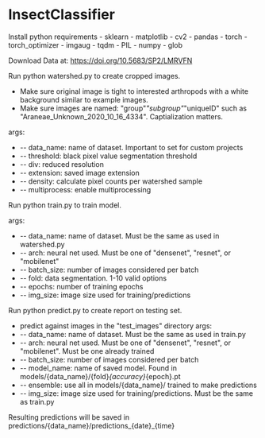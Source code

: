 # InsectClassifier

Install python requirements
	- sklearn
	- matplotlib
	- cv2
	- pandas
	- torch
	- torch_optimizer
	- imgaug
	- tqdm
	- PIL
	- numpy
	- glob

Download Data at: https://doi.org/10.5683/SP2/LMRVFN

Run python watershed.py to create cropped images. 
 - Make sure original image is tight to interested arthropods with a white background similar to example images.
 - Make sure images are named: "group"_"subgroup"_"uniqueID" such as "Araneae_Unknown_2020_10_16_4334". Captialization matters.

args:
 - 	-- data_name: name of dataset. Important to set for custom projects
 - 	-- threshold: black pixel value segmentation threshold
 - 	-- div: reduced resolution
 - 	-- extension: saved image extension
 - 	-- density: calculate pixel counts per watershed sample
 - 	-- multiprocess: enable multiprocessing


Run python train.py to train model.

args:
 - 	-- data_name: name of dataset. Must be the same as used in watershed.py
 - 	-- arch: neural net used. Must be one of "densenet", "resnet", or "mobilenet"
 -	-- batch_size: number of images considered per batch
 -	-- fold: data segmentation. 1-10 valid options
 -	-- epochs: number of training epochs
 -	-- img_size: image size used for training/predictions


Run python predict.py to create report on testing set.
 - predict against images in the "test_images" directory
args:
 -	-- data_name: name of dataset. Must be the same as used in train.py
 -	-- arch: neural net used. Must be one of "densenet", "resnet", or "mobilenet". Must be one already trained
 -	-- batch_size: number of images considered per batch
 -	-- model_name: name of saved model. Found in models/{data_name}/{fold}_{accuracy}_{epoch}.pt
 -	-- ensemble: use all in models/{data_name}/ trained to make predictions
 -	-- img_size: image size used for training/predictions. Must be the same as train.py

Resulting predictions will be saved in predictions/{data_name}/predictions_{date}_{time}
